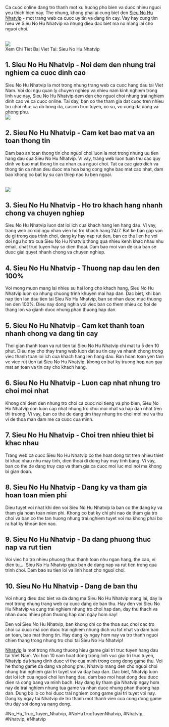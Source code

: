 <p>Ca cuoc online dang tro thanh mot xu huong pho bien va duoc nhieu nguoi yeu thich hien nay. The nhung, khong phai ai cung biet den <a href="https://nhatvip.plus/sieu-no-hu/">Sieu No Hu Nhatvip</a> - mot trang web ca cuoc uy tin va dang tin cay. Vay hay cung tim hieu ve Sieu No Hu Nhatvip va nhung dieu dac biet ma no mang lai cho nguoi choi.</p><br><img src="https://nhatvip.plus/wp-content/uploads/2025/03/meo-quay-sieu-no-hu.jpg"></br>
Xem Chi Tiet Bai Viet Tai: Sieu No Hu Nhatvip<h2>1. Sieu No Hu Nhatvip - Noi dem den nhung trai nghiem ca cuoc dinh cao</h2><p>Sieu No Hu Nhatvip la mot trong nhung trang web ca cuoc hang dau tai Viet Nam. Voi doi ngu quan ly chuyen nghiep va nhieu nam kinh nghiem trong linh vuc nay, Sieu No Hu Nhatvip dem den cho nguoi choi nhung trai nghiem dinh cao ve ca cuoc online. Tai day, ban co the tham gia dat cuoc tren nhieu tro choi nhu: ca do bong da, casino truc tuyen, xo so, vo cung da dang va phong phu.<br><img src="https://nhatvip.plus/wp-content/uploads/2025/03/sieu-no-hu.jpg"></br><h2>2. Sieu No Hu Nhatvip - Cam ket bao mat va an toan thong tin</h2><p>Dam bao an toan thong tin cho nguoi choi luon la mot trong nhung uu tien hang dau cua Sieu No Hu Nhatvip. Vi vay, trang web luon tuan thu cac quy dinh ve bao mat thong tin ca nhan cua nguoi choi. Tat ca cac giao dich va thong tin ca nhan deu duoc ma hoa bang cong nghe bao mat cao nhat, dam bao khong co bat ky su can thiep nao tu ben ngoai.</p><br><img src="https://nhatvip.plus/wp-content/uploads/2025/03/uu-diem-sieu-no-hu.jpg"></br><h2>3. Sieu No Hu Nhatvip - Ho tro khach hang nhanh chong va chuyen nghiep</h2><p>Sieu No Hu Nhatvip luon dat loi ich cua khach hang len hang dau. Vi vay, trang web co doi ngu nhan vien ho tro khach hang 24/7. Bat ke ban gap van de gi trong qua trinh choi, dang ky hay nap rut tien, ban co the lien he voi doi ngu ho tro cua Sieu No Hu Nhatvip thong qua nhieu kenh khac nhau nhu email, chat truc tuyen hay so dien thoai. Dam bao moi van de cua ban se duoc giai quyet nhanh chong va chuyen nghiep.<h2>4. Sieu No Hu Nhatvip - Thuong nap dau len den 100%</h2><p>Voi mong muon mang lai nhieu su hai long cho khach hang, Sieu No Hu Nhatvip luon co nhung chuong trinh khuyen mai hap dan. Dac biet, khi ban nap tien lan dau tien tai Sieu No Hu Nhatvip, ban se nhan duoc muc thuong len den 100%. Dieu nay dong nghia voi viec ban co them nhieu co hoi de thang lon va gianh duoc nhung phan thuong hap dan.</p><h2>5. Sieu No Hu Nhatvip - Cam ket thanh toan nhanh chong va dang tin cay</h2><p>Thoi gian thanh toan va rut tien tai Sieu No Hu Nhatvip chi mat tu 5 den 10 phut. Dieu nay cho thay trang web luon dat su tin cay va nhanh chong trong viec thanh toan loi ich cua khach hang len hang dau. Ban hoan toan yen tam ve viec rut tien tai Sieu No Hu Nhatvip, khong co bat ky truong hop nao gay mat an toan va tin cay cho khach hang.<h2>6. Sieu No Hu Nhatvip - Luon cap nhat nhung tro choi moi nhat</h2><p>Khong chi dem den nhung tro choi ca cuoc noi tieng va pho bien, Sieu No Hu Nhatvip con luon cap nhat nhung tro choi moi nhat va hap dan nhat tren thi truong. Vi vay, ban co the de dang tim thay nhung tro choi moi me va thu vi de thoa man dam me ca cuoc cua minh.</p><h2>7. Sieu No Hu Nhatvip - Choi tren nhieu thiet bi khac nhau</h2><p>Trang web ca cuoc Sieu No Hu Nhatvip co the hoat dong tot tren nhieu thiet bi khac nhau nhu may tinh, dien thoai di dong hay may tinh bang. Vi vay, ban co the de dang truy cap va tham gia ca cuoc moi luc moi noi ma khong bi gian doan.</p><h2>8. Sieu No Hu Nhatvip - Dang ky va tham gia hoan toan mien phi</h2><p>Dieu tuyet voi nhat khi den voi Sieu No Hu Nhatvip la ban co the dang ky va tham gia hoan toan mien phi. Khong co bat ky chi phi nao de tham gia tro choi va ban co the tan huong nhung trai nghiem tuyet voi ma khong phai bo ra bat ky khoan tien nao.</p><h2>9. Sieu No Hu Nhatvip - Da dang phuong thuc nap va rut tien</h2><p>Voi viec ho tro nhieu phuong thuc thanh toan nhu ngan hang, the cao, vi dien tu,... Sieu No Hu Nhatvip giup ban de dang nap va rut tien trong qua trinh choi. Dam bao su tien loi va linh hoat cho nguoi choi.</p><h2>10. Sieu No Hu Nhatvip - Dang de ban thu</h2><p>Voi nhung dieu dac biet va da dang ma Sieu No Hu Nhatvip mang lai, day la mot trong nhung trang web ca cuoc dang de ban thu. Hay den voi Sieu No Hu Nhatvip va cung trai nghiem nhung tro choi hap dan, day thu thach va nhan duoc nhieu phan thuong hap dan ngay hom nay!</p><p>Den voi Sieu No Hu Nhatvip, ban khong chi co the thoa suc choi cac tro choi ca cuoc ma con duoc trai nghiem nhung dich vu tot nhat va dam bao an toan, bao mat thong tin. Hay dang ky ngay hom nay va tro thanh nguoi chien thang trong nhung tro choi tai Sieu No Hu Nhatvip!</p><p><a href="https://nhatvip.plus/">Nhatvip</a> la mot trong nhung thuong hieu game giai tri truc tuyen hang dau tai Viet Nam. Voi hon 10 nam hoat dong trong linh vuc giai tri truc tuyen, Nhatvip da khang dinh duoc vi the cua minh trong cong dong game thu. Voi he thong game da dang va phong phu, Nhatvip mang den cho nguoi choi nhung trai nghiem giai tri tuyet voi va day hap dan. Dac biet, Nhatvip luon dat loi ich cua nguoi choi len hang dau, dam bao moi hoat dong deu duoc dien ra cong bang va minh bach. Hay dang ky tham gia Nhatvip ngay hom nay de trai nghiem nhung tua game va nhan duoc nhung phan thuong hap dan. Dung bo lo co hoi duoc trai nghiem cong game giai tri tuyet voi nay. Dang ky ngay tai Nhatvip de tro thanh mot thanh vien cua cong dong game thu day soi dong va nang dong.</p>
#No_Hu_Truc_Tuyen_Nhatvip, #NoHuTrucTuyenNhatvip, #Nhatvip, #Nhatvip, #Nhatvip
